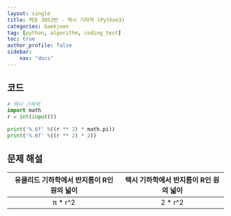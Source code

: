 ```yaml
---
layout: single
title: 백준 3053번 - 택시 기하학 (Python3)
categories: baekjoon
tag: [python, algorithm, coding_test]
toc: true 
author_profile: false
sidebar:
    nav: "docs"
---
```






## 코드

```python
# 택시 기하학
import math
r = int(input())

print('%.6f' %((r ** 2) * math.pi))
print('%.6f' %((r ** 2) * 2))
```



## 문제 해설

| 유클리드 기하학에서 반지름이 R인 원의 넓이 | 택시 기하학에서 반지름이 R인 원의 넓이 |
| :----------------------------------------: | :------------------------------------: |
|                  π * r^2                   |                2 * r^2                 |



